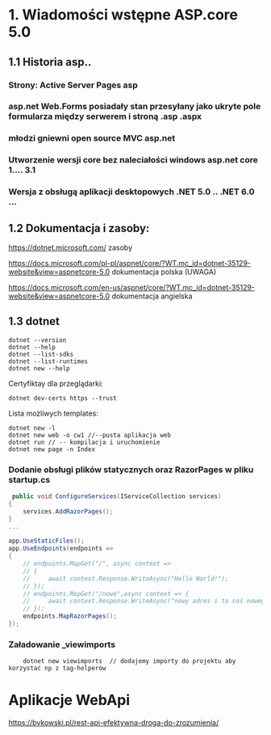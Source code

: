 # 1. Wiadomości wstępne ASP.core 5.0
## 1.1 Historia asp..
### Strony: Active Server Pages asp
### asp.net Web.Forms posiadały stan przesyłany jako ukryte pole formularza między serwerem i stroną .asp .aspx
### młodzi gniewni open source MVC asp.net
### Utworzenie wersji core bez naleciałości windows asp.net core   1....  3.1
### Wersja z obsługą aplikacji desktopowych .NET 5.0   .. .NET 6.0 ...
## 1.2 Dokumentacja i zasoby:
https://dotnet.microsoft.com/ zasoby

https://docs.microsoft.com/pl-pl/aspnet/core/?WT.mc_id=dotnet-35129-website&view=aspnetcore-5.0  dokumentacja polska (UWAGA)

https://docs.microsoft.com/en-us/aspnet/core/?WT.mc_id=dotnet-35129-website&view=aspnetcore-5.0    dokumentacja angielska

## 1.3 dotnet
```console
dotnet --version
dotnet --help
dotnet --list-sdks
dotnet --list-runtimes
dotnet new --help 
```

Certyfiktay dla przeglądarki:
```cons
dotnet dev-certs https --trust
```
Lista możliwych templates:

```console
dotnet new -l
dotnet new web -o cw1 //--pusta aplikacja web
dotnet run // -- kompilacja i uruchomienie
dotnet new page -n Index
```
### Dodanie obsługi plików statycznych oraz RazorPages w pliku startup.cs

```csharp
 public void ConfigureServices(IServiceCollection services)
{
    services.AddRazorPages();
}
...

app.UseStaticFiles();
app.UseEndpoints(endpoints =>
{
    // endpoints.MapGet("/", async context =>
    // {
    //     await context.Response.WriteAsync("Hello World!");
    // });
    // endpoints.MapGet("/nowe",async context => {
    //     await context.Response.WriteAsync("nowy adres i to coś nowego");
    // });
    endpoints.MapRazorPages();
});
```
### Załadowanie _viewimports
```console
    dotnet new viewimports  // dodajemy importy do projektu aby korzystać np z tag-helperów
```

# Aplikacje WebApi
https://bykowski.pl/rest-api-efektywna-droga-do-zrozumienia/
